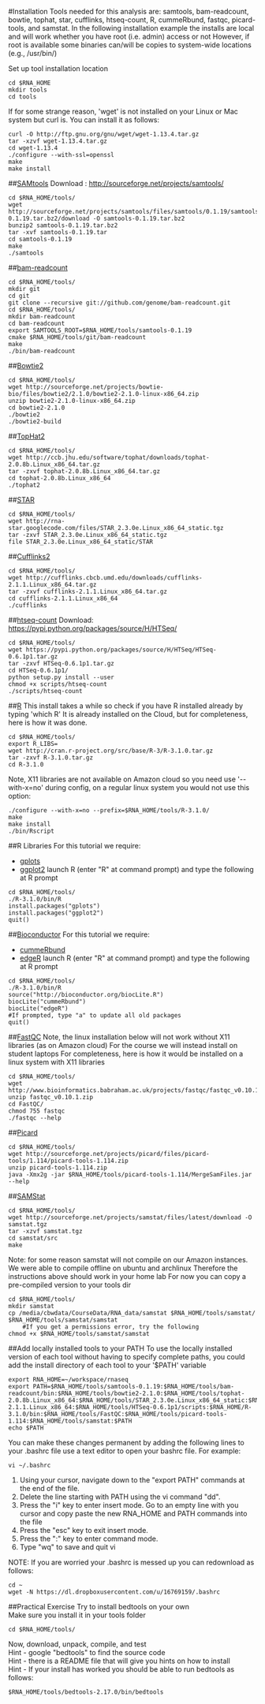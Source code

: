#Installation
Tools needed for this analysis are: samtools, bam-readcount, bowtie, tophat, star, cufflinks, htseq-count, R, cummeRbund, fastqc, picard-tools, and samstat.
In the following installation example the installs are local and will work whether you have root (i.e. admin) access or not
However, if root is available some binaries can/will be copies to system-wide locations (e.g., /usr/bin/)
	
Set up tool installation location

	cd $RNA_HOME
	mkdir tools
	cd tools
	
If for some strange reason, 'wget' is not installed on your Linux or Mac system but curl is.  You can install it as follows:

```
curl -O http://ftp.gnu.org/gnu/wget/wget-1.13.4.tar.gz
tar -xzvf wget-1.13.4.tar.gz
cd wget-1.13.4
./configure --with-ssl=openssl
make
make install
```

##[SAMtools](http://samtools.sourceforge.net/)
Download : http://sourceforge.net/projects/samtools/

	cd $RNA_HOME/tools/
	wget http://sourceforge.net/projects/samtools/files/samtools/0.1.19/samtools-0.1.19.tar.bz2/download -O samtools-0.1.19.tar.bz2
	bunzip2 samtools-0.1.19.tar.bz2 
	tar -xvf samtools-0.1.19.tar
	cd samtools-0.1.19
	make
	./samtools
	
##[bam-readcount](https://github.com/genome/bam-readcount)

	cd $RNA_HOME/tools/
	mkdir git
	cd git
	git clone --recursive git://github.com/genome/bam-readcount.git
	cd $RNA_HOME/tools/
	mkdir bam-readcount
	cd bam-readcount
	export SAMTOOLS_ROOT=$RNA_HOME/tools/samtools-0.1.19
	cmake $RNA_HOME/tools/git/bam-readcount
	make
	./bin/bam-readcount
	
##[Bowtie2](http://bowtie-bio.sourceforge.net/bowtie2/index.shtml)

	cd $RNA_HOME/tools/
	wget http://sourceforge.net/projects/bowtie-bio/files/bowtie2/2.1.0/bowtie2-2.1.0-linux-x86_64.zip
	unzip bowtie2-2.1.0-linux-x86_64.zip
	cd bowtie2-2.1.0
	./bowtie2
	./bowtie2-build
	
##[TopHat2](http://ccb.jhu.edu/software/tophat/index.shtml)

	cd $RNA_HOME/tools/
	wget http://ccb.jhu.edu/software/tophat/downloads/tophat-2.0.8b.Linux_x86_64.tar.gz
	tar -zxvf tophat-2.0.8b.Linux_x86_64.tar.gz
	cd tophat-2.0.8b.Linux_x86_64
	./tophat2
	
##[STAR](https://code.google.com/p/rna-star/)

	cd $RNA_HOME/tools/
	wget http://rna-star.googlecode.com/files/STAR_2.3.0e.Linux_x86_64_static.tgz
	tar -zxvf STAR_2.3.0e.Linux_x86_64_static.tgz
	file STAR_2.3.0e.Linux_x86_64_static/STAR
	
##[Cufflinks2](http://cufflinks.cbcb.umd.edu/)

	cd $RNA_HOME/tools/
	wget http://cufflinks.cbcb.umd.edu/downloads/cufflinks-2.1.1.Linux_x86_64.tar.gz
	tar -zxvf cufflinks-2.1.1.Linux_x86_64.tar.gz
	cd cufflinks-2.1.1.Linux_x86_64
	./cufflinks
	
##[htseq-count](http://www-huber.embl.de/users/anders/HTSeq/doc/count.html)
Download: https://pypi.python.org/packages/source/H/HTSeq/

	cd $RNA_HOME/tools/
	wget https://pypi.python.org/packages/source/H/HTSeq/HTSeq-0.6.1p1.tar.gz
	tar -zxvf HTSeq-0.6.1p1.tar.gz
	cd HTSeq-0.6.1p1/
	python setup.py install --user
	chmod +x scripts/htseq-count
	./scripts/htseq-count
	
##[R](http://www.r-project.org/)
This install takes a while so check if you have R installed already by typing 'which R'
It is already installed on the Cloud, but for completeness, here is how it was done.

```
cd $RNA_HOME/tools/
export R_LIBS=
wget http://cran.r-project.org/src/base/R-3/R-3.1.0.tar.gz
tar -zxvf R-3.1.0.tar.gz
cd R-3.1.0
```

Note, X11 libraries are not available on Amazon cloud so you need use '--with-x=no' during config, on a regular linux system you would not use this option:

```
./configure --with-x=no --prefix=$RNA_HOME/tools/R-3.1.0/
make
make install
./bin/Rscript
```	

##R Libraries
For this tutorial we require:
- [gplots](http://cran.r-project.org/web/packages/gplots/index.html)
- [ggplot2](http://ggplot2.org/)
launch R (enter "R" at command prompt) and type the following at R prompt

```
cd $RNA_HOME/tools/
./R-3.1.0/bin/R
install.packages("gplots")
install.packages("ggplot2")
quit()
```

##[Bioconductor](http://www.bioconductor.org/)
For this tutorial we require:
- [cummeRbund](http://compbio.mit.edu/cummeRbund/)
- [edgeR](http://www.bioconductor.org/packages/release/bioc/html/edgeR.html)
launch R (enter "R" at command prompt) and type the following at R prompt

```
cd $RNA_HOME/tools/
./R-3.1.0/bin/R
source("http://bioconductor.org/biocLite.R")
biocLite("cummeRbund")
biocLite("edgeR")
#If prompted, type "a" to update all old packages
quit()
```	

##[FastQC](http://www.bioinformatics.babraham.ac.uk/projects/fastqc/)
Note, the linux installation below will not work without X11 libraries (as on Amazon cloud)
For the course we will instead install on student laptops
For completeness, here is how it would be installed on a linux system with X11 libraries

```
cd $RNA_HOME/tools/
wget http://www.bioinformatics.babraham.ac.uk/projects/fastqc/fastqc_v0.10.1.zip
unzip fastqc_v0.10.1.zip
cd FastQC/
chmod 755 fastqc
./fastqc --help
```

##[Picard](http://picard.sourceforge.net/command-line-overview.shtml)

	cd $RNA_HOME/tools/
	wget http://sourceforge.net/projects/picard/files/picard-tools/1.114/picard-tools-1.114.zip
	unzip picard-tools-1.114.zip
	java -Xmx2g -jar $RNA_HOME/tools/picard-tools-1.114/MergeSamFiles.jar --help
	
##[SAMStat](http://samstat.sourceforge.net/)

```
cd $RNA_HOME/tools/
wget http://sourceforge.net/projects/samstat/files/latest/download -O samstat.tgz
tar -xzvf samstat.tgz
cd samstat/src
make
```

Note: for some reason samstat will not compile on our Amazon instances.
We were able to compile offline on ubuntu and archlinux
Therefore the instructions above should work in your home lab
For now you can copy a pre-compiled version to your tools dir

	cd $RNA_HOME/tools/
	mkdir samstat
	cp /media/cbwdata/CourseData/RNA_data/samstat $RNA_HOME/tools/samstat/
	$RNA_HOME/tools/samstat/samstat
        #If you get a permissions error, try the following
	chmod +x $RNA_HOME/tools/samstat/samstat
	
##Add locally installed tools to your PATH
To use the locally installed version of each tool without having to specify complete paths, you could add the install directory of each tool to your '$PATH' variable
	
	export RNA_HOME=~/workspace/rnaseq
	export PATH=$RNA_HOME/tools/samtools-0.1.19:$RNA_HOME/tools/bam-readcount/bin:$RNA_HOME/tools/bowtie2-2.1.0:$RNA_HOME/tools/tophat-2.0.8b.Linux_x86_64:$RNA_HOME/tools/STAR_2.3.0e.Linux_x86_64_static:$RNA_HOME/tools/cufflinks-2.1.1.Linux_x86_64:$RNA_HOME/tools/HTSeq-0.6.1p1/scripts:$RNA_HOME/R-3.1.0/bin:$RNA_HOME/tools/FastQC:$RNA_HOME/tools/picard-tools-1.114:$RNA_HOME/tools/samstat:$PATH
	echo $PATH
	
You can make these changes permanent by adding the following lines to your .bashrc file
use a text editor to open your bashrc file. For example:

	vi ~/.bashrc

1. Using your cursor, navigate down to the "export PATH" commands at the end of the file.
2. Delete the line starting with PATH using the vi command "dd".
3. Press the "i" key to enter insert mode. Go to an empty line with you cursor and copy paste the new RNA_HOME and PATH commands into the file
4. Press the "esc" key to exit insert mode.
5. Press the ":" key to enter command mode.
6. Type "wq" to save and quit vi
	
NOTE: If you are worried your .bashrc is messed up you can redownload as follows:

	cd ~
	wget -N https://dl.dropboxusercontent.com/u/16769159/.bashrc
	
	
##Practical Exercise
Try to install bedtools on your own  
Make sure you install it in your tools folder  

	cd $RNA_HOME/tools/

Now, download, unpack, compile, and test  
Hint - google "bedtools" to find the source code  
Hint - there is a README file that will give you hints on how to install  
Hint - If your install has worked you should be able to run bedtools as follows:

	$RNA_HOME/tools/bedtools-2.17.0/bin/bedtools
	